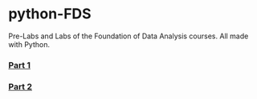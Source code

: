 # python-FDS
Pre-Labs and Labs of the Foundation of Data Analysis courses. All made with Python. 

### [Part 1](https://www.edx.org/course/foundations-data-analysis-part-1-utaustinx-ut-7-11x-0)

### [Part 2](https://www.edx.org/course/foundations-data-analysis-part-2-utaustinx-ut-7-21x-0)

